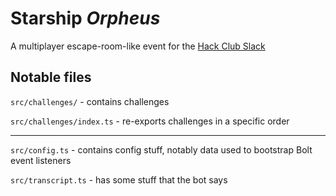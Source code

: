 # Starship _Orpheus_

A multiplayer escape-room-like event for the [Hack Club Slack](https://hackclub.com/slack)

## Notable files

`src/challenges/` - contains challenges

`src/challenges/index.ts` - re-exports challenges in a specific order

---

`src/config.ts` - contains config stuff, notably data used to bootstrap Bolt event listeners

`src/transcript.ts` - has some stuff that the bot says